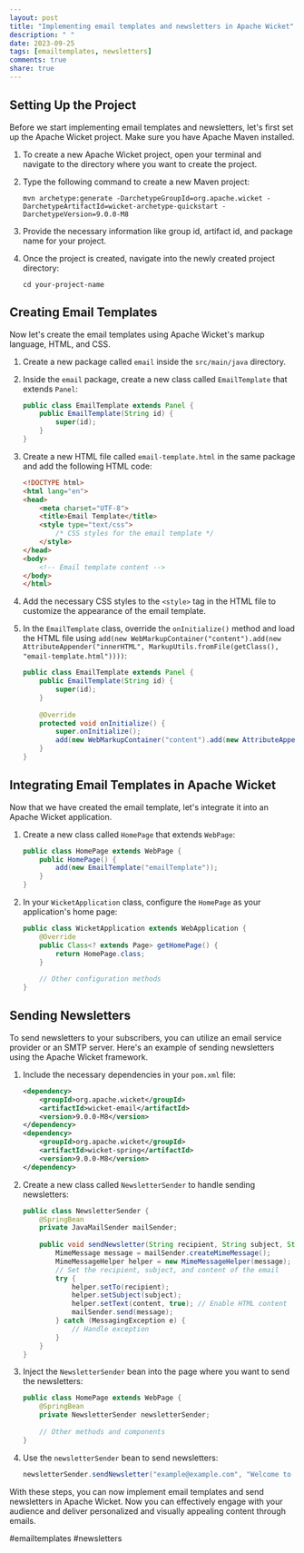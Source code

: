 ```yaml
---
layout: post
title: "Implementing email templates and newsletters in Apache Wicket"
description: " "
date: 2023-09-25
tags: [emailtemplates, newsletters]
comments: true
share: true
---
```


## Setting Up the Project

Before we start implementing email templates and newsletters, let's first set up the Apache Wicket project. Make sure you have Apache Maven installed.

1. To create a new Apache Wicket project, open your terminal and navigate to the directory where you want to create the project.

2. Type the following command to create a new Maven project:
   ```shell
   mvn archetype:generate -DarchetypeGroupId=org.apache.wicket -DarchetypeArtifactId=wicket-archetype-quickstart -DarchetypeVersion=9.0.0-M8
   
   ```

3. Provide the necessary information like group id, artifact id, and package name for your project.

4. Once the project is created, navigate into the newly created project directory:
   ```shell
   cd your-project-name
   ```

## Creating Email Templates

Now let's create the email templates using Apache Wicket's markup language, HTML, and CSS.

1. Create a new package called `email` inside the `src/main/java` directory.

2. Inside the `email` package, create a new class called `EmailTemplate` that extends `Panel`:
   ```java
   public class EmailTemplate extends Panel {
       public EmailTemplate(String id) {
           super(id);
       }
   }
   ```

3. Create a new HTML file called `email-template.html` in the same package and add the following HTML code:
   ```html
   <!DOCTYPE html>
   <html lang="en">
   <head>
       <meta charset="UTF-8">
       <title>Email Template</title>
       <style type="text/css">
           /* CSS styles for the email template */
       </style>
   </head>
   <body>
       <!-- Email template content -->
   </body>
   </html>
   ```

4. Add the necessary CSS styles to the `<style>` tag in the HTML file to customize the appearance of the email template.

5. In the `EmailTemplate` class, override the `onInitialize()` method and load the HTML file using `add(new WebMarkupContainer("content").add(new AttributeAppender("innerHTML", MarkupUtils.fromFile(getClass(), "email-template.html"))))`:
   ```java
   public class EmailTemplate extends Panel {
       public EmailTemplate(String id) {
           super(id);
       }
       
       @Override
       protected void onInitialize() {
           super.onInitialize();
           add(new WebMarkupContainer("content").add(new AttributeAppender("innerHTML", MarkupUtils.fromFile(getClass(), "email-template.html"))));
       }
   }
   ```

## Integrating Email Templates in Apache Wicket

Now that we have created the email template, let's integrate it into an Apache Wicket application.

1. Create a new class called `HomePage` that extends `WebPage`:
   ```java
   public class HomePage extends WebPage {
       public HomePage() {
           add(new EmailTemplate("emailTemplate"));
       }
   }
   ```

2. In your `WicketApplication` class, configure the `HomePage` as your application's home page:
   ```java
   public class WicketApplication extends WebApplication {
       @Override
       public Class<? extends Page> getHomePage() {
           return HomePage.class;
       }
       
       // Other configuration methods
   }
   ```

## Sending Newsletters

To send newsletters to your subscribers, you can utilize an email service provider or an SMTP server. Here's an example of sending newsletters using the Apache Wicket framework.

1. Include the necessary dependencies in your `pom.xml` file:
   ```xml
   <dependency>
       <groupId>org.apache.wicket</groupId>
       <artifactId>wicket-email</artifactId>
       <version>9.0.0-M8</version>
   </dependency>
   <dependency>
       <groupId>org.apache.wicket</groupId>
       <artifactId>wicket-spring</artifactId>
       <version>9.0.0-M8</version>
   </dependency>
   ```

2. Create a new class called `NewsletterSender` to handle sending newsletters:
   ```java
   public class NewsletterSender {
       @SpringBean
       private JavaMailSender mailSender;
       
       public void sendNewsletter(String recipient, String subject, String content) {
           MimeMessage message = mailSender.createMimeMessage();
           MimeMessageHelper helper = new MimeMessageHelper(message);
           // Set the recipient, subject, and content of the email
           try {
               helper.setTo(recipient);
               helper.setSubject(subject);
               helper.setText(content, true); // Enable HTML content
               mailSender.send(message);
           } catch (MessagingException e) {
               // Handle exception
           }
       }
   }
   ```

3. Inject the `NewsletterSender` bean into the page where you want to send the newsletters:
   ```java
   public class HomePage extends WebPage {
       @SpringBean
       private NewsletterSender newsletterSender;
       
       // Other methods and components
   }
   ```

4. Use the `newsletterSender` bean to send newsletters:
   ```java
   newsletterSender.sendNewsletter("example@example.com", "Welcome to our newsletter!", "<h1>Welcome to our newsletter!</h1><p>Lorem ipsum dolor sit amet...</p>");
   ```

With these steps, you can now implement email templates and send newsletters in Apache Wicket. Now you can effectively engage with your audience and deliver personalized and visually appealing content through emails. 

#emailtemplates #newsletters